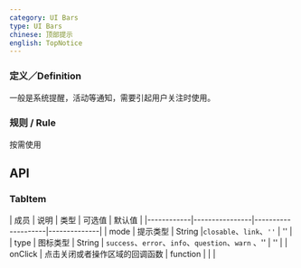 ```yaml
---
category: UI Bars
type: UI Bars
chinese: 顶部提示
english: TopNotice
---
```



### 定义／Definition
一般是系统提醒，活动等通知，需要引起用户关注时使用。

### 规则 / Rule
按需使用



## API

### TabItem
| 成员        | 说明           | 类型      |     可选值    | 默认值       |
|------------|----------------|--------------------|--------------|
| mode    | 提示类型      | String |`closable`、`link`、`''` |  ''  |
| type    | 图标类型        | String | `success`、`error`、`info`、`question`、`warn` 、'' |  ''  |
| onClick    | 点击关闭或者操作区域的回调函数        | function | |    |
